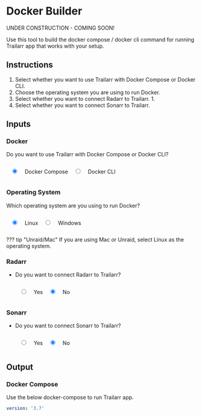 # Docker Builder

UNDER CONSTRUCTION - COMING SOON!

Use this tool to build the docker compose / docker cli command for running Trailarr app that works with your setup.

## Instructions

1. Select whether you want to use Trailarr with Docker Compose or Docker CLI.
2. Choose the operating system you are using to run Docker.
3. Select whether you want to connect Radarr to Trailarr.
    1. 
4. Select whether you want to connect Sonarr to Trailarr.

## Inputs

### Docker

Do you want to use Trailarr with Docker Compose or Docker CLI?

<input type="radio" id="docker-compose" name="docker" value="docker-compose" checked>
<label for="docker-compose">Docker Compose</label>
<input type="radio" id="docker-cli" name="docker" value="docker-cli">
<label for="docker-cli">Docker CLI</label><br>

<div id="docker-cli-selected" class="d-none" markdown>

???+ tip "Docker Compose Recommended"
    It is recommended to use Docker Compose to run the application, as it makes updating easier. See the [Docker Compose](./docker-compose.md) guide for more information.

</div>

### Operating System
Which operating system are you using to run Docker?

<input type="radio" id="linux" name="os" value="linux" checked>
<label for="linux">Linux</label>
<input type="radio" id="windows" name="os" value="windows">
<label for="windows">Windows</label><br>

??? tip "Unraid/Mac"
    If you are using Mac or Unraid, select Linux as the operating system.


### Radarr

- Do you want to connect Radarr to Trailarr?

    <input type="radio" id="radarr-yes" name="radarr" value="yes">
    <label for="radarr-yes">Yes</label>
    <input type="radio" id="radarr-no" name="radarr" value="no" checked>
    <label for="radarr-no">No</label><br>

    <!-- Radarr Details -->
    <div id="radarr-container" class="d-none">

    - Are you running Radarr as a Docker container?

    <div class="container">
    <input type="radio" id="radarr-docker" name="radarr-docker" value="yes" checked>
    <label for="radarr-docker">Yes</label>
    <input type="radio" id="radarr-direct" name="radarr-docker" value="no">
    <label for="radarr-direct">No</label><br>
    </div>

    <!-- Radarr as Container -->
    <div id="radarr-docker-container">

    - Where is your Radarr Media stored on the local system?

    <div class="container">
    _This is the path to the Movies folder that you can open in your file explorer._<br>
    <label for="local-path-radarr">Local Path:</label>
    <input type="text" id="local-path-radarr" name="radarr-path" class="media-path" placeholder="/mnt/disk1/media/movies" spellcheck="false" autocorrect="off"><br>
    </div>

    - Where is your Radarr media stored inside the container?

    <div class="container">
    _This is the path to the Movies folder inside your Radarr container. Also known as the Radarr Root Folder._<br>
    <label for="container-path-radarr">Container Path:</label>
    <input type="text" id="container-path-radarr" name="radarr-path" class="media-path" placeholder="/media/movies"><br>
    </div>

    ??? example
        For example, if you have volumes mapped in your docker command like:
        ```yaml
        /mnt/disk1/media/movies:/media/movies
        ```
        Then the `Local Path` should be:
        ```yaml
        /mnt/path/to/movies
        ```
        And the `Container Path` should be:
        ```yaml
        /media/movies
        ```
    </div>
    <!-- END - Radarr as container -->

    <!-- Radarr on Host -->
    <div id="radarr-direct-container" class="d-none">

    - Where is your Radarr Media stored on the local system?

    <div class="container">
    _This is the path to the Movies folder that you can open in your file explorer._<br>
    <label for="path-radarr">Media Path:</label>
    <input type="text" id="local-path-radarr" name="radarr-path" class="media-path" placeholder="/mnt/path/to/movies"><br>
    </div>

    !!! info
        The path should be the location where your Radarr library media is stored (a.k.a Radarr Root Folder).
    
    </div>
    <!-- END - Radarr on Host -->

    </div>

### Sonarr

- Do you want to connect Sonarr to Trailarr?

    <input type="radio" id="sonarr-yes" name="sonarr" value="yes">
    <label for="sonarr-yes">Yes</label>
    <input type="radio" id="sonarr-no" name="sonarr" value="no" checked>
    <label for="sonarr-no">No</label><br>

    <!-- Sonarr Details -->
    <div id="sonarr-container" class="d-none">

    - Are you running Sonarr as a Docker container?

    <div class="container">
    <input type="radio" id="sonarr-docker" name="sonarr-docker" value="yes" checked>
    <label for="sonarr-docker">Yes</label>
    <input type="radio" id="sonarr-direct" name="sonarr-docker" value="no">
    <label for="sonarr-direct">No</label><br>
    </div>

    <!-- Sonarr as Container -->
    <div id="sonarr-docker-container">

    - Where is your Sonarr Media stored on the local system?

    <div class="container">
    _This is the path to the Movies folder that you can open in your file explorer._<br>
    <label for="local-path-sonarr">Local Path:</label>
    <input type="text" id="local-path-sonarr" name="sonarr-path" class="media-path" placeholder="/mnt/disk1/media/movies" spellcheck="false" autocorrect="off"><br>
    </div>

    - Where is your Sonarr media stored inside the container?

    <div class="container">
    _This is the path to the Movies folder inside your Sonarr container. Also known as the Sonarr Root Folder._<br>
    <label for="container-path-sonarr">Container Path:</label>
    <input type="text" id="container-path-sonarr" name="sonarr-path" class="media-path" placeholder="/media/movies"><br>
    </div>

    ??? example
        For example, if you have volumes mapped in your docker command like:
        ```yaml
        /mnt/disk1/media/movies:/media/movies
        ```
        Then the `Local Path` should be:
        ```yaml
        /mnt/path/to/movies
        ```
        And the `Container Path` should be:
        ```yaml
        /media/movies
        ```
    </div>
    <!-- END - Sonarr as container -->

    <!-- Sonarr on Host -->
    <div id="sonarr-direct-container" class="d-none">

    - Where is your Sonarr Media stored on the local system?

    <div class="container">
    _This is the path to the Movies folder that you can open in your file explorer._<br>
    <label for="path-sonarr">Media Path:</label>
    <input type="text" id="local-path-sonarr" name="sonarr-path" class="media-path" placeholder="/mnt/path/to/movies"><br>
    </div>
    </div>
    <!-- END - Sonarr on Host -->

    </div>


## Output

<div id="docker-compose-container" markdown>

### Docker Compose

Use the below docker-compose to run Trailarr app.

```yaml
version: '3.7'

```

</div>

<div id="docker-cli-container" class="d-none" markdown>

### Docker CLI


Use the below docker command to run Trailarr app.

<span id="docker-output-cli" markdown=""></span>
```bash
docker run -d \
    --name=trailarr \
    -e TZ=America/New_York \
    -e PUID=1000 \
    -e PGID=1000 \
    -p 7889:7889 \
    -v <LOCAL_APPDATA_FOLDER>:/config \
    -v <LOCAL_MEDIA_FOLDER>:<RADARR_ROOT_FOLDER> \
    -v <LOCAL_MEDIA_FOLDER>:<SONARR_ROOT_FOLDER> \
    --restart unless-stopped \
    nandyalu/trailarr:latest
```

</div>
<style>
    .d-none {
        display: none;
    }
    input[type="radio"] {
        margin: 1rem;
    }
    .media-path {
        margin: 1rem;
        height: 1.5rem;
        width: 30vw;
        min-width: 200px;
        max-width: 500px;
        color: #448aff;
        font-size: larger;
    }
    .container {
        margin: 1rem;
    }
</style>
<script>
    let isDockerCompose = true;
    let isLunx = true;
    let radarrEnabled = false;
    let sonarrEnabled = false;
    function setDockerRadioValueListener() {
        const radios = document.querySelectorAll(`input[name="docker"]`);
        const displayName = name.charAt(0).toUpperCase() + name.slice(1);
        const dockerCliSelected = document.getElementById('docker-cli-selected');
        const composeElement = document.getElementById('docker-compose-container');
        const cliElement = document.getElementById('docker-cli-container');
        radios.forEach(radio => {
            radio.addEventListener('change', (event) => {
                let selectedValue = event.target.value;
                console.log(`${displayName}: ${selectedValue}`);
                this.isDockerCompose = selectedValue == 'docker-compose';
                dockerCliSelected.style.display = selectedValue == 'docker-cli' ? 'block' : 'none';
                composeElement.style.display = selectedValue == 'docker-compose' ? 'block' : 'none';
                cliElement.style.display = selectedValue == 'docker-cli' ? 'block' : 'none';
            });
        });
        return null;
    }
    function setOSRadioValueListener() {
        const radios = document.querySelectorAll(`input[name="os"]`);
        radios.forEach(radio => {
            radio.addEventListener('change', (event) => {
                let selectedValue = event.target.value;
                console.log(selectedValue);
                this.isLinux = selectedValue == 'linux';
            });
        });
        return null;
    }
    function setArrRadioValueListener() {
        const arrTypes = [
            { name: 'radarr', enabledProp: 'radarrEnabled' },
            { name: 'sonarr', enabledProp: 'sonarrEnabled' }
        ];
        arrTypes.forEach(({ name, enabledProp }) => {
            console.log(`Setting up listener for ${name}`);
            const radios = document.querySelectorAll(`input[name="${name}"]`);
            const containerElement = document.getElementById(`${name}-container`);
            radios.forEach(radio => {
                radio.addEventListener('change', (event) => {
                    let selectedValue = event.target.value;
                    console.log(`${name}: ${selectedValue}`);
                    this[enabledProp] = selectedValue === 'yes';
                    containerElement.style.display = selectedValue === 'yes' ? 'block' : 'none';
                });
            });
        });
        return null;
    }
    function setArrDockerOrHostListener() {
        const arrTypes = [
            { name: 'radarr', enabledProp: 'radarrEnabled' },
            { name: 'sonarr', enabledProp: 'sonarrEnabled' }
        ];
        arrTypes.forEach(({ name, enabledProp }) => {
            const radios = document.querySelectorAll(`input[name="${name}-docker"]`);
            const dockerElement = document.getElementById(`${name}-docker-container`);
            const hostElement = document.getElementById(`${name}-direct-container`);
            radios.forEach(radio => {
                radio.addEventListener('change', (event) => {
                    let selectedValue = event.target.value;
                    console.log(`${name}-selection: ${selectedValue}`);
                    this[enabledProp] = selectedValue === 'yes';
                    dockerElement.style.display = selectedValue === 'yes' ? 'block' : 'none';
                    hostElement.style.display = selectedValue === 'no' ? 'block' : 'none';
                });
            });
        });
        return null;
    }
    function getArrPath(name) {
        const path = document.getElementById(`${name}-path`).value;
        console.log(path);
    }
    // Set up event listeners for radio buttons
    setDockerRadioValueListener(); // docker-compose or docker-cli
    setOSRadioValueListener(); // linux or windows
    setArrRadioValueListener(); // radarr and sonarr sections
    setArrDockerOrHostListener(); // radarr and sonarr docker or host

</script>